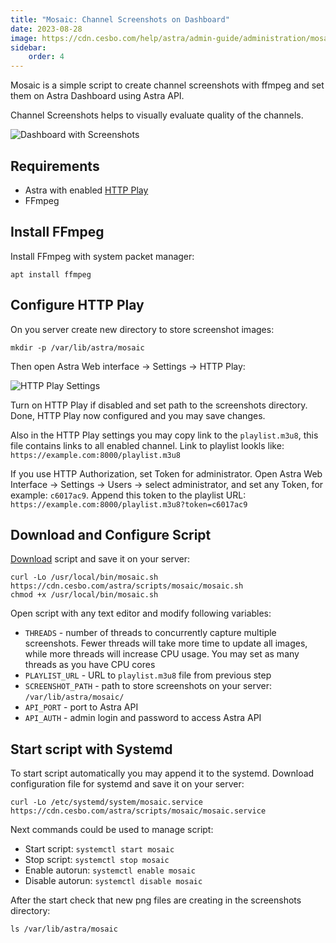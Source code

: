 ```yaml
---
title: "Mosaic: Channel Screenshots on Dashboard"
date: 2023-08-28
image: https://cdn.cesbo.com/help/astra/admin-guide/administration/mosaic/dashboard.png
sidebar:
    order: 4
---
```


Mosaic is a simple script to create channel screenshots with ffmpeg and set them on Astra Dashboard using Astra API.

Channel Screenshots helps to visually evaluate quality of the channels.

![Dashboard with Screenshots](https://cdn.cesbo.com/help/astra/admin-guide/administration/mosaic/dashboard.png)

## Requirements

- Astra with enabled [HTTP Play](/astra/delivery/http-hls/http-play)
- FFmpeg

## Install FFmpeg

Install FFmpeg with system packet manager:

```
apt install ffmpeg
```

## Configure HTTP Play

On you server create new directory to store screenshot images:

```
mkdir -p /var/lib/astra/mosaic
```

Then open Astra Web interface -> Settings -> HTTP Play:

![HTTP Play Settings](https://cdn.cesbo.com/help/astra/admin-guide/administration/mosaic/http-play.png)

Turn on HTTP Play if disabled and set path to the screenshots directory. Done, HTTP Play now configured and you may save changes.

Also in the HTTP Play settings you may copy link to the `playlist.m3u8`, this file contains links to all enabled channel. Link to playlist lookls like: `https://example.com:8000/playlist.m3u8`

If you use HTTP Authorization, set Token for administrator. Open Astra Web Interface -> Settings -> Users -> select administrator, and set any Token, for example: `c6017ac9`. Append this token to the playlist URL: `https://example.com:8000/playlist.m3u8?token=c6017ac9`

## Download and Configure Script

[Download](https://cdn.cesbo.com/astra/scripts/mosaic/mosaic.sh) script and save it on your server:

```
curl -Lo /usr/local/bin/mosaic.sh https://cdn.cesbo.com/astra/scripts/mosaic/mosaic.sh
chmod +x /usr/local/bin/mosaic.sh
```

Open script with any text editor and modify following variables:

- `THREADS` - number of threads to concurrently capture multiple screenshots. Fewer threads will take more time to update all images, while more threads will increase CPU usage. You may set as many threads as you have CPU cores
- `PLAYLIST_URL` - URL to `playlist.m3u8` file from previous step
- `SCREENSHOT_PATH` - path to store screenshots on your server: `/var/lib/astra/mosaic/`
- `API_PORT` - port to Astra API
- `API_AUTH` - admin login and password to access Astra API

## Start script with Systemd

To start script automatically you may append it to the systemd. Download configuration file for systemd and save it on your server:

```
curl -Lo /etc/systemd/system/mosaic.service https://cdn.cesbo.com/astra/scripts/mosaic/mosaic.service
```

Next commands could be used to manage script:

- Start script: `systemctl start mosaic`
- Stop script: `systemctl stop mosaic`
- Enable autorun: `systemctl enable mosaic`
- Disable autorun: `systemctl disable mosaic`

After the start check that new png files are creating in the screenshots directory:

```
ls /var/lib/astra/mosaic
```
